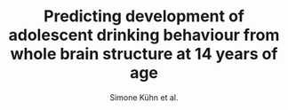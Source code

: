 ---
cat: gaia
subcat: platform
bestof: false
author: Simone Kühn et al.
title: Predicting development of adolescent drinking behaviour from whole brain structure at 14 years of age
journal: eLife
year: 2019
type: article
url: https -//doi.org/10.7554/eLife.44056
doi: 10.7554/eLife.44056
---